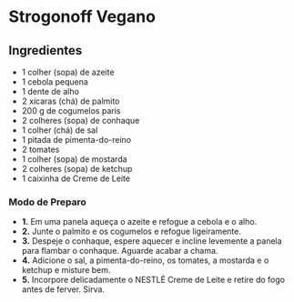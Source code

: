 # Strogonoff Vegano


## Ingredientes

- 1 colher (sopa) de azeite
-  1 cebola pequena
-  1 dente de alho
-  2 xícaras (chá) de palmito
- 200 g de cogumelos paris
- 2 colheres (sopa) de conhaque
- 1 colher (chá) de sal
-  1 pitada de pimenta-do-reino
-  2 tomates
-  1 colher (sopa) de mostarda
-  2 colheres (sopa) de ketchup
-  1 caixinha de Creme de Leite 

### Modo de Preparo

- **1.** Em uma panela aqueça o azeite e refogue a cebola e o alho.
- **2.** Junte o palmito e os cogumelos e refogue ligeiramente.
- **3.** Despeje o conhaque, espere aquecer e incline levemente a panela para flambar o conhaque. Aguarde acabar a chama.
- **4.** Adicione o sal, a pimenta-do-reino, os tomates, a mostarda e o ketchup e misture bem.
- **5.** Incorpore delicadamente o NESTLÉ Creme de Leite e retire do fogo antes de ferver. Sirva.
